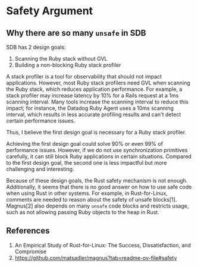 # Safety Argument
## Why there are so many `unsafe` in SDB
SDB has 2 design goals:
1. Scanning the Ruby stack without GVL
2. Building a non-blocking Ruby stack profiler

A stack profiler is a tool for observability that should not impact applications. However, most Ruby stack profilers need GVL when scanning the Ruby stack, which reduces application performance. For example, a stack profiler may increase latency by 10% for a Rails request at a 1ms scanning interval. Many tools increase the scanning interval to reduce this impact; for instance, the Datadog Ruby Agent uses a 10ms scanning interval, which results in less accurate profiling results and can't detect certain performance issues.

Thus, I believe the first design goal is necessary for a Ruby stack profiler.

Achieving the first design goal could solve 90% or even 99% of performance issues. However, if we do not use synchronization primitives carefully, it can still block Ruby applications in certain situations. Compared to the first design goal, the second one is less impactful but more challenging and interesting.

Because of these design goals, the Rust safety mechanism is not enough. Additionally, it seems that there is no good answer on how to use safe code when using Rust in other systems. For example, in Rust-for-Linux, comments are needed to reason about the safety of unsafe blocks[1]. Magnus[2] also depends on many `unsafe` code blocks and restricts usage, such as not allowing passing Ruby objects to the heap in Rust.

## References
1. An Empirical Study of Rust-for-Linux: The Success, Dissatisfaction, and Compromise
2. https://github.com/matsadler/magnus?tab=readme-ov-file#safety
